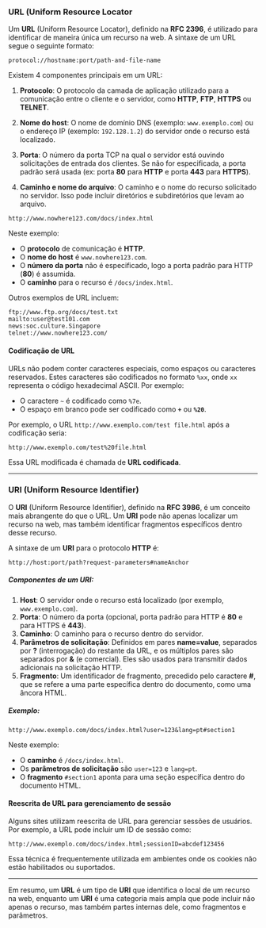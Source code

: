 ### URL (Uniform Resource Locator

Um **URL** (Uniform Resource Locator), definido na **RFC 2396**, é utilizado para identificar de maneira única um recurso na web. A sintaxe de um URL segue o seguinte formato:
```
protocol://hostname:port/path-and-file-name
```
Existem 4 componentes principais em um URL:

1. **Protocolo**: O protocolo da camada de aplicação utilizado para a comunicação entre o cliente e o servidor, como **HTTP**, **FTP**, **HTTPS** ou **TELNET**.
    
2. **Nome do host**: O nome de domínio DNS (exemplo: `www.exemplo.com`) ou o endereço IP (exemplo: `192.128.1.2`) do servidor onde o recurso está localizado.
    
3. **Porta**: O número da porta TCP na qual o servidor está ouvindo solicitações de entrada dos clientes. Se não for especificada, a porta padrão será usada (ex: porta **80** para **HTTP** e porta **443** para **HTTPS**).
    
4. **Caminho e nome do arquivo**: O caminho e o nome do recurso solicitado no servidor. Isso pode incluir diretórios e subdiretórios que levam ao arquivo.

```
http://www.nowhere123.com/docs/index.html
```
Neste exemplo:

- O **protocolo** de comunicação é **HTTP**.
- O **nome do host** é `www.nowhere123.com`.
- O **número da porta** não é especificado, logo a porta padrão para HTTP (**80**) é assumida.
- O **caminho** para o recurso é `/docs/index.html`.

Outros exemplos de URL incluem:
```
ftp://www.ftp.org/docs/test.txt
mailto:user@test101.com
news:soc.culture.Singapore
telnet://www.nowhere123.com/
```

#### **Codificação de URL**

URLs não podem conter caracteres especiais, como espaços ou caracteres reservados. Estes caracteres são codificados no formato `%xx`, onde `xx` representa o código hexadecimal ASCII. Por exemplo:

- O caractere `~` é codificado como `%7e`.
- O espaço em branco pode ser codificado como **`+`** ou **`%20`**.

Por exemplo, o URL `http://www.exemplo.com/test file.html` após a codificação seria:
```
http://www.exemplo.com/test%20file.html
```

Essa URL modificada é chamada de **URL codificada**.

---

### **URI (Uniform Resource Identifier)**

O **URI** (Uniform Resource Identifier), definido na **RFC 3986**, é um conceito mais abrangente do que o URL. Um **URI** pode não apenas localizar um recurso na web, mas também identificar fragmentos específicos dentro desse recurso.

A sintaxe de um **URI** para o protocolo **HTTP** é:
```
http://host:port/path?request-parameters#nameAnchor
```
##### Componentes de um URI:

1. **Host**: O servidor onde o recurso está localizado (por exemplo, `www.exemplo.com`).
2. **Porta**: O número da porta (opcional, porta padrão para HTTP é **80** e para HTTPS é **443**).
3. **Caminho**: O caminho para o recurso dentro do servidor.
4. **Parâmetros de solicitação**: Definidos em pares **name=value**, separados por **?** (interrogação) do restante da URL, e os múltiplos pares são separados por **&** (e comercial). Eles são usados para transmitir dados adicionais na solicitação HTTP.
5. **Fragmento**: Um identificador de fragmento, precedido pelo caractere **#**, que se refere a uma parte específica dentro do documento, como uma âncora HTML.

##### Exemplo:
```
http://www.exemplo.com/docs/index.html?user=123&lang=pt#section1
```
Neste exemplo:

- O **caminho** é `/docs/index.html`.
- Os **parâmetros de solicitação** são `user=123` e `lang=pt`.
- O **fragmento** `#section1` aponta para uma seção específica dentro do documento HTML.

#### **Reescrita de URL para gerenciamento de sessão**

Alguns sites utilizam reescrita de URL para gerenciar sessões de usuários. Por exemplo, a URL pode incluir um ID de sessão como:
```
http://www.exemplo.com/docs/index.html;sessionID=abcdef123456
```

Essa técnica é frequentemente utilizada em ambientes onde os cookies não estão habilitados ou suportados.

---

Em resumo, um **URL** é um tipo de **URI** que identifica o local de um recurso na web, enquanto um **URI** é uma categoria mais ampla que pode incluir não apenas o recurso, mas também partes internas dele, como fragmentos e parâmetros.